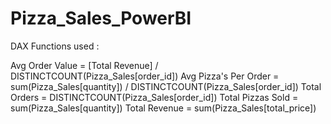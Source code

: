 # Pizza_Sales_PowerBI

DAX Functions used : 

Avg Order Value = [Total Revenue] / DISTINCTCOUNT(Pizza_Sales[order_id])
Avg Pizza's Per Order = sum(Pizza_Sales[quantity]) / DISTINCTCOUNT(Pizza_Sales[order_id])
Total Orders = DISTINCTCOUNT(Pizza_Sales[order_id])
Total Pizzas Sold = sum(Pizza_Sales[quantity])
Total Revenue = sum(Pizza_Sales[total_price])
